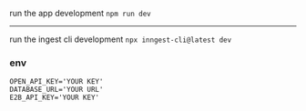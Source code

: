 run the app development
`npm run dev`
<br/>
<hr/>

run the ingest cli development
`npx inngest-cli@latest dev`

### env

```
OPEN_API_KEY='YOUR KEY'
DATABASE_URL='YOUR URL'
E2B_API_KEY='YOUR KEY'
```
